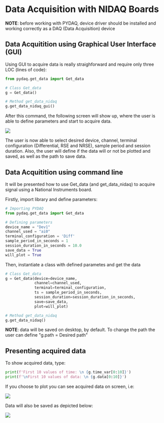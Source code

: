 # Data Acquisition with NIDAQ Boards

**NOTE**: before working with PYDAQ, device driver should be installed and working correctly as a DAQ (Data Acquisition) device  

## Data Acquitition using Graphical User Interface (GUI)

Using GUI to acquire data is really straighforward and require only 
three LOC (lines of code):

```python
from pydaq.get_data import Get_data

# Class Get_data
g = Get_data()

# Method get_data_nidaq
g.get_data_nidaq_gui()
```

After this command, the following screen will show up, where the 
user is able to define parameters and start to acquire data.

![](img/get_data_nidaq.png)

The user is now able to select desired device, channel, terminal configuration 
(Differential, RSE and NRSE), sample period and session duration. Also, 
the user will define if the data will or not be plotted and saved, as well as the path to 
save data.

## Data Acquitition using command line

It will be presented how to use Get_data (and get_data_nidaq) to acquire signal using a National Instruments board. 

Firstly, import library and define parameters: 

```python
# Importing PYDAQ
from pydaq.get_data import Get_data

# Defining parameters
device_name = "Dev1"
channel_used = "ai0"
terminal_configuration = 'Diff'
sample_period_in_seconds = 1
session_duration_in_seconds = 10.0
save_data = True
will_plot = True
```

Then, instantiate a class with defined parametes and get the data

```python
# Class Get_data
g = Get_data(device=device_name, 
             channel=channel_used, 
             terminal=terminal_configuration, 
             ts = sample_period_in_seconds, 
             session_duration=session_duration_in_seconds, 
             save=save_data, 
             plot=will_plot)

# Method get_data_nidaq
g.get_data_nidaq()
```
**NOTE**: data will be saved on desktop, by default. To change the path the user can define "g.path = Desired path"

## Presenting acquired data

To show acquired data, type: 

```python
print(f'First 10 values of time: \n {g.time_var[0:10]}')
print(f'\nFirst 10 values of data: \n {g.data[0:10]}')
```

If you choose to plot you can see acquired data on screen, i.e:

![](img/acquired_data_nidaq.png)

Data will also be saved as depicted below:

![](img/data.png)